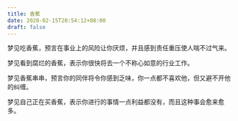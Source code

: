 ```yaml
---
title: 香蕉
date: 2020-02-15T20:54:12+08:00
draft: false
---
```


梦见吃香蕉，预言在事业上的风险让你厌烦，并且感到责任重压使人喘不过气来。

梦见看到腐烂的香蕉，表示你很快将去一个不称心如意的行业工作。

梦见香蕉串串，预言你的同伴将令你感到乏味，你一点都不喜欢他，但又避不开他的纠缠。

梦见自己正在买香蕉，表示你进行的事情一点利益都没有，而且这种事会愈来愈多。